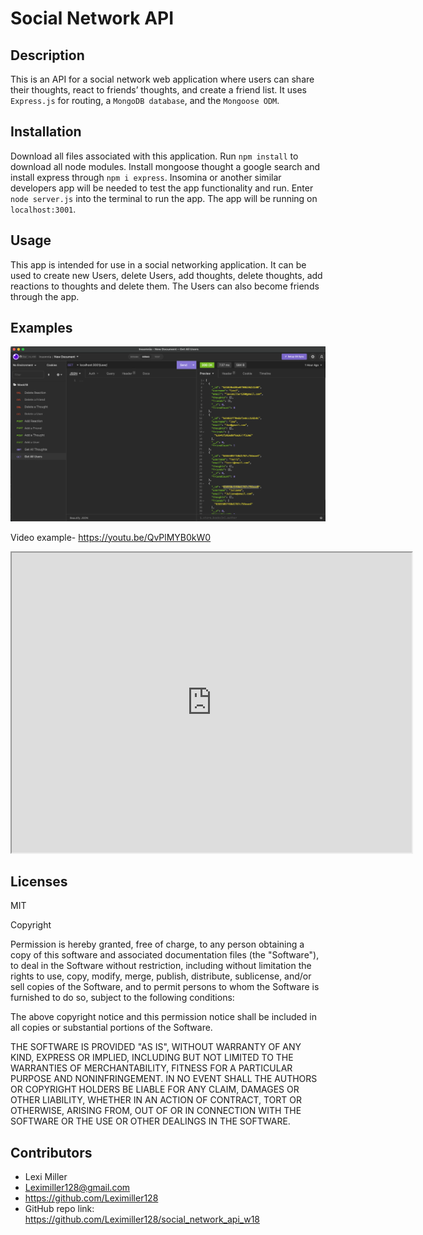 # Social Network API

## Description

This is an API for a social network web application where users can share their thoughts, react to friends’ thoughts, and create a friend list. It uses `Express.js` for routing, a `MongoDB database`, and the `Mongoose ODM`.

## Installation

Download all files associated with this application. Run `npm install` to download all node modules. Install mongoose thought a google search and install express through `npm i express`. Insomina or another similar developers app will be needed to test the app functionality and run. Enter `node server.js` into the terminal to run the app. The app will be running on `localhost:3001`.

## Usage

This app is intended for use in a social networking application. It can be used to create new Users, delete Users, add thoughts, delete thoughts, add reactions to thoughts and delete them. The Users can also become friends through the app.

## Examples

![Pic of App in insomnia](./assets/Screen%20Shot%202022-11-04%20at%201.16.40%20PM.png)

Video example- https://youtu.be/QvPlMYB0kW0

<iframe src="https://youtu.be/QvPlMYB0kW0" width="640" height="480"></iframe>

## Licenses

MIT

Copyright <YEAR2022> <LEXI MILLER>

Permission is hereby granted, free of charge, to any person obtaining a copy of this software and associated documentation files (the "Software"), to deal in the Software without restriction, including without limitation the rights to use, copy, modify, merge, publish, distribute, sublicense, and/or sell copies of the Software, and to permit persons to whom the Software is furnished to do so, subject to the following conditions:

The above copyright notice and this permission notice shall be included in all copies or substantial portions of the Software.

THE SOFTWARE IS PROVIDED "AS IS", WITHOUT WARRANTY OF ANY KIND, EXPRESS OR IMPLIED, INCLUDING BUT NOT LIMITED TO THE WARRANTIES OF MERCHANTABILITY, FITNESS FOR A PARTICULAR PURPOSE AND NONINFRINGEMENT. IN NO EVENT SHALL THE AUTHORS OR COPYRIGHT HOLDERS BE LIABLE FOR ANY CLAIM, DAMAGES OR OTHER LIABILITY, WHETHER IN AN ACTION OF CONTRACT, TORT OR OTHERWISE, ARISING FROM, OUT OF OR IN CONNECTION WITH THE SOFTWARE OR THE USE OR OTHER DEALINGS IN THE SOFTWARE.

## Contributors

- Lexi Miller
- Leximiller128@gmail.com
- https://github.com/Leximiller128
- GitHub repo link: https://github.com/Leximiller128/social_network_api_w18
